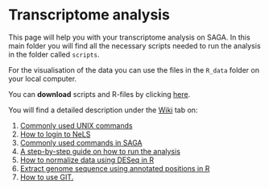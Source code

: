 # Transcriptome analysis

This page will help you with your transcriptome analysis on SAGA. In this main folder you will find all the necessary scripts needed to run the analysis in the folder called `scripts`.

For the visualisation of the data you can use the files in the `R_data` folder on your local computer.

You can **download** scripts and R-files by clicking [here](https://github.com/VirVar-project/Transcriptomics/archive/refs/heads/main.zip).

You will find a detailed description under the [Wiki](https://github.com/VirVar-project/Transcriptomics/wiki) tab on:

1. [Commonly used UNIX commands][1]
2. [How to login to NeLS][2]
3. [Commonly used commands in SAGA][3]
4. [A step-by-step guide on how to run the analysis][4]
5. [How to normalize data using DESeq in R][5]
6. [Extract genome sequence using annotated positions in R][6]
7. [How to use GIT.][7]

[1]:https://github.com/VirVar-project/Transcriptomics/wiki#1-unix
[2]:https://github.com/VirVar-project/Transcriptomics/wiki#2-nels
[3]:https://github.com/VirVar-project/Transcriptomics/wiki#3-saga
[4]:https://github.com/VirVar-project/Transcriptomics/wiki#4-virvar-transcriptomics
[5]:https://github.com/VirVar-project/Transcriptomics/wiki#5-r---normalize-and-visualize-data
[6]:https://github.com/VirVar-project/Transcriptomics/wiki#6-r---extract-genome-sequences-from-annotations
[7]:https://github.com/VirVar-project/Transcriptomics/wiki#7-git

